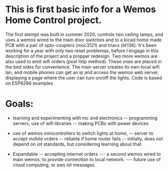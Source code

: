 # This is first basic info for a Wemos Home Control project.
The first atempt was built in summer 2020, controls two ceiling lamps, and uses a wemos wired to the main door switches and to a kicad home made PCB with a pair of opto-couplers (moc3121) and triacs (bt136). It's been working for a year with only two reset problemas, before I engage in this description of the project and a propper redesign.
Two more wemos are also used to emit wifi orders (post http method). These ones are placed in the bed sides for convenience.
The main server creates its own local wifi lan, and mobile phones can get an ip and access the wemos web server, displaying a page where the user can turn on/off the lights.
Code is based on ESP8266 examples

# Goals:
- learning and experimenting with mc and electronics
 -- programming servers, use of wifi libraries
 -- making PCBs with power devices

- use of wemos minicontrollers to switch lights at home,
  -- server to accept mobile orders
  -- reliable if home router fails
  -- initially, does not depend on iot standards, but considering learning about that.
  
- Expandable
 -- accepting internet orders
   --- a second wemos wired to main wemos, to provide connection to local network.
   --- future use of cloud computing, or aws iot messages.